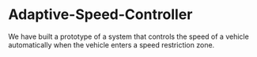 # Adaptive-Speed-Controller
We have built a prototype of a system that controls the speed of a vehicle automatically when the vehicle enters a speed restriction zone.
